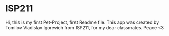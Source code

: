 # ISP211
Hi, this is my first Pet-Project, first Readme file.
This app was created by Tomilov Vladislav Igorevich from ISP211, for my dear classmates.
Peace <3
